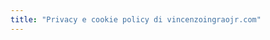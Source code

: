 ```yaml
---
title: "Privacy e cookie policy di vincenzoingraojr.com"
---
```

<script id="CookieDeclaration" src="https://consent.cookiebot.com/6b3f7316-cc1c-482a-8a82-3874fd59fcd1/cd.js" type="text/javascript" async></script>
